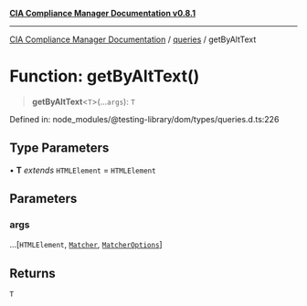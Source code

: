 [**CIA Compliance Manager Documentation v0.8.1**](../../../README.md)

***

[CIA Compliance Manager Documentation](../../../globals.md) / [queries](../README.md) / getByAltText

# Function: getByAltText()

> **getByAltText**\<`T`\>(...`args`): `T`

Defined in: node\_modules/@testing-library/dom/types/queries.d.ts:226

## Type Parameters

• **T** *extends* `HTMLElement` = `HTMLElement`

## Parameters

### args

...\[`HTMLElement`, [`Matcher`](../../../type-aliases/Matcher.md), [`MatcherOptions`](../../../interfaces/MatcherOptions.md)\]

## Returns

`T`
